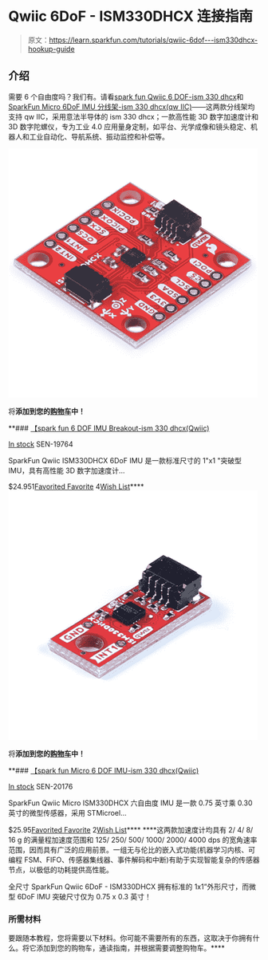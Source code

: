 # Qwiic 6DoF - ISM330DHCX 连接指南

> 原文：<https://learn.sparkfun.com/tutorials/qwiic-6dof---ism330dhcx-hookup-guide>

## 介绍

需要 6 个自由度吗？我们有。请看[spark fun Qwiic 6 DOF-ism 330 dhcx](https://www.sparkfun.com/products/19764)和 [SparkFun Micro 6DoF IMU 分线架-ism 330 dhcx(qw IIC)](https://www.sparkfun.com/products/20176)——这两款分线架均支持 qw IIC，采用意法半导体的 ism 330 dhcx；一款高性能 3D 数字加速度计和 3D 数字陀螺仪，专为工业 4.0 应用量身定制，如平台、光学成像和镜头稳定、机器人和工业自动化、导航系统、振动监控和补偿等。

[![SparkFun 6DoF IMU Breakout - ISM330DHCX (Qwiic)](img/aeaa2f3b7ea33bd86ed71dfe9f13afac.png)](https://www.sparkfun.com/products/19764) 

将**添加到您的[购物车](https://www.sparkfun.com/cart)中！**

 **### [【spark fun 6 DOF IMU Breakout-ism 330 dhcx(Qwiic)](https://www.sparkfun.com/products/19764)

[In stock](https://learn.sparkfun.com/static/bubbles/ "in stock") SEN-19764

SparkFun Qwiic ISM330DHCX 6DoF IMU 是一款标准尺寸的 1"x1 "突破型 IMU，具有高性能 3D 数字加速度计…

$24.951[Favorited Favorite](# "Add to favorites") 4[Wish List](# "Add to wish list")****[![SparkFun Micro 6DoF IMU - ISM330DHCX (Qwiic)](img/a590d1674fd51ff752f60a01e02bbd85.png)](https://www.sparkfun.com/products/20176) 

将**添加到您的[购物车](https://www.sparkfun.com/cart)中！**

 **### [【spark fun Micro 6 DOF IMU-ism 330 dhcx(Qwiic)](https://www.sparkfun.com/products/20176)

[In stock](https://learn.sparkfun.com/static/bubbles/ "in stock") SEN-20176

SparkFun Qwiic Micro ISM330DHCX 六自由度 IMU 是一款 0.75 英寸乘 0.30 英寸的微型传感器，采用 STMicroel…

$25.95[Favorited Favorite](# "Add to favorites") 2[Wish List](# "Add to wish list")**** ****这两款加速度计均具有 2/ 4/ 8/ 16 g 的满量程加速度范围和 125/ 250/ 500/ 1000/ 2000/ 4000 dps 的宽角速率范围，因而具有广泛的应用前景。一组无与伦比的嵌入式功能(机器学习内核、可编程 FSM、FIFO、传感器集线器、事件解码和中断)有助于实现智能复杂的传感器节点，以极低的功耗提供高性能。

全尺寸 SparkFun Qwiic 6DoF - ISM330DHCX 拥有标准的 1x1”外形尺寸，而微型 6DoF IMU 突破尺寸仅为 0.75 x 0.3 英寸！

### 所需材料

要跟随本教程，您将需要以下材料。你可能不需要所有的东西，这取决于你拥有什么。将它添加到您的购物车，通读指南，并根据需要调整购物车。****